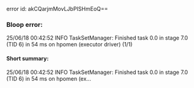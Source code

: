error id: akCQarjmMovLJbPISHmEoQ==
### Bloop error:

25/06/18 00:42:52 INFO TaskSetManager: Finished task 0.0 in stage 7.0 (TID 6) in 54 ms on hpomen (executor driver) (1/1)
#### Short summary: 

25/06/18 00:42:52 INFO TaskSetManager: Finished task 0.0 in stage 7.0 (TID 6) in 54 ms on hpomen (ex...